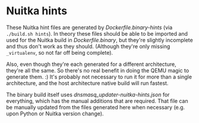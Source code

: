 # Nuitka hints

These Nuitka hint files are generated by _Dockerfile.binary-hints_ (via `./build.sh hints`). In theory these files should be able to be imported and used for the Nuitka build in _Dockerfile.binary_, but they're slightly incomplete and thus don't work as they should. (Although they're only missing `_virtualenv`, so not far off being complete).

Also, even though they're each generated for a different architecture, they're all the same. So there's no real benefit in doing the QEMU magic to generate them. :) It's probably not necessary to run it for more than a single architecture, and the host architecture native build will run fastest.

The binary build itself uses _dnsmasq_updater-nuitka-hints.json_ for everything, which has the manual additions that are required. That file can be manually updated from the files generated here when necessary (e.g. upon Python or Nuitka version change).
